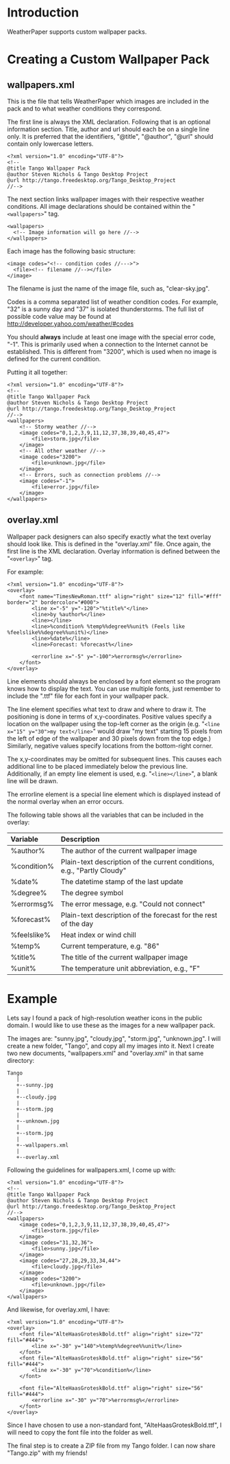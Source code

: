 

# Introduction #

WeatherPaper supports custom wallpaper packs.

# Creating a Custom Wallpaper Pack #

## wallpapers.xml ##

This is the file that tells WeatherPaper which images are included in the pack and to what weather conditions they correspond.

The first line is always the XML declaration. Following that is an optional information section. Title, author and url should each be on a single line only. It is preferred that the  identifiers, "@title", "@author", "@url" should contain only lowercase letters.

```
<?xml version="1.0" encoding="UTF-8"?>
<!--
@title Tango Wallpaper Pack
@author Steven Nichols & Tango Desktop Project
@url http://tango.freedesktop.org/Tango_Desktop_Project
//-->
```

The next section links wallpaper images with their respective weather conditions. All image declarations should be contained within the "`<wallpapers>`" tag.

```
<wallpapers>
  <!-- Image information will go here //-->
</wallpapers>
```

Each image has the following basic structure:
```
<image codes="<!-- condition codes //--->">
  <file><!-- filename //--></file>
</image>
```

The filename is just the name of the image file, such as, "clear-sky.jpg".

Codes is a comma separated list of weather condition codes. For example, "32" is a sunny day and "37" is isolated thunderstorms. The full list of possible code value may be found at http://developer.yahoo.com/weather/#codes

You should **always** include at least one image with the special error code, "-1". This is primarily used when a connection to the Internet cannot be established. This is different from "3200", which is used when no image is defined for the current condition.

Putting it all together:
```
<?xml version="1.0" encoding="UTF-8"?>
<!--
@title Tango Wallpaper Pack
@author Steven Nichols & Tango Desktop Project
@url http://tango.freedesktop.org/Tango_Desktop_Project
//-->
<wallpapers>
    <!-- Stormy weather //-->
    <image codes="0,1,2,3,9,11,12,37,38,39,40,45,47">
        <file>storm.jpg</file>
    </image>
    <!-- All other weather //-->
    <image codes="3200">
        <file>unknown.jpg</file>
    </image>
    <!-- Errors, such as connection problems //-->
    <image codes="-1">
        <file>error.jpg</file>
    </image>
</wallpapers>
```

## overlay.xml ##

Wallpaper pack designers can also specify exactly what the text overlay should look like. This is defined in the "overlay.xml" file. Once again, the first line is the XML declaration. Overlay information is defined between the "`<overlay>`" tag.

For example:
```
<?xml version="1.0" encoding="UTF-8"?>
<overlay>
    <font name="TimesNewRoman.ttf" align="right" size="12" fill="#fff" border="2" bordercolor="#000">
        <line x="-5" y="-120">"%title%"</line>
        <line>by %author%</line>
        <line></line>
        <line>%condition% %temp%%degree%%unit% (Feels like %feelslike%%degree%%unit%)</line>
        <line>%date%</line>
        <line>Forecast: %forecast%</line>
        
        <errorline x="-5" y="-100">%errormsg%</errorline>
    </font>
</overlay>
```

Line elements should always be enclosed by a font element so the program knows how to display the text. You can use multiple fonts, just remember to include the ".ttf" file for each font in your wallpaper pack.

The line element specifies what text to draw and where to draw it. The positioning is done in terms of x,y-coordinates. Positive values specify a location on the wallpaper using the top-left corner as the origin (e.g. "`<line x="15" y="30">my text</line>`" would draw "my text" starting 15 pixels from the left of edge of the wallpaper and 30 pixels down from the top edge.) Similarly, negative values specify locations from the bottom-right corner.

The x,y-coordinates may be omitted for subsequent lines. This causes each additional line to be placed immediately below the previous line. Additionally, if an empty line element is used, e.g. "`<line></line>`", a blank line will be drawn.

The errorline element is a special line element which is displayed instead of the normal overlay when an error occurs.

The following table shows all the variables that can be included in the overlay:

| **Variable** | **Description** |
|:-------------|:----------------|
| %author%     | The author of the current wallpaper image |
| %condition%  | Plain-text description of the current conditions, e.g., "Partly Cloudy" |
| %date%       | The datetime stamp of the last update |
| %degree%     | The degree symbol|
| %errormsg%   | The error message, e.g. "Could not connect" |
| %forecast%   | Plain-text description of the forecast for the rest of the day |
| %feelslike%  | Heat index or wind chill |
| %temp%       | Current temperature, e.g. "86" |
| %title%      | The title of the current wallpaper image |
| %unit%       | The temperature unit abbreviation, e.g., "F" |


# Example #

Lets say I found a pack of high-resolution weather icons in the public domain. I would like to use these as the images for a new wallpaper pack.

The images are: "sunny.jpg", "cloudy.jpg", "storm.jpg", "unknown.jpg". I will create a new folder, "Tango", and copy all my images into it. Next I create two new documents, "wallpapers.xml" and "overlay.xml" in that same directory:

```
Tango
   |
   +--sunny.jpg
   |
   +--cloudy.jpg
   |
   +--storm.jpg
   |
   +--unknown.jpg
   |
   +--storm.jpg
   |
   +--wallpapers.xml
   |
   +--overlay.xml
```

Following the guidelines for wallpapers.xml, I come up with:
```
<?xml version="1.0" encoding="UTF-8"?>
<!--
@title Tango Wallpaper Pack
@author Steven Nichols & Tango Desktop Project
@url http://tango.freedesktop.org/Tango_Desktop_Project
//-->
<wallpapers>
    <image codes="0,1,2,3,9,11,12,37,38,39,40,45,47">
        <file>storm.jpg</file>
    </image>
    <image codes="31,32,36">
        <file>sunny.jpg</file>
    </image>
    <image codes="27,28,29,33,34,44">
        <file>cloudy.jpg</file>
    </image>
    <image codes="3200">
        <file>unknown.jpg</file>
    </image>
</wallpapers>
```

And likewise, for overlay.xml, I have:
```
<?xml version="1.0" encoding="UTF-8"?>
<overlay>
    <font file="AlteHaasGroteskBold.ttf" align="right" size="72" fill="#444">
        <line x="-30" y="140">%temp%%degree%%unit%</line>
    </font>
    <font file="AlteHaasGroteskBold.ttf" align="right" size="56" fill="#444">
        <line x="-30" y="70">%condition%</line>
    </font>
    
    <font file="AlteHaasGroteskBold.ttf" align="right" size="56" fill="#444">
        <errorline x="-30" y="70">%errormsg%</errorline>
    </font>
</overlay>
```

Since I have chosen to use a non-standard font, "AlteHaasGroteskBold.ttf", I will need to copy the font file into the folder as well.

The final step is to create a ZIP file from my Tango folder. I can now share "Tango.zip" with my friends!

##  ##